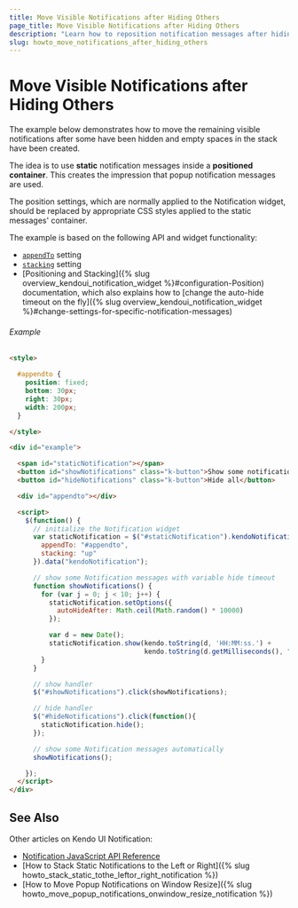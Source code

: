 ```yaml
---
title: Move Visible Notifications after Hiding Others
page_title: Move Visible Notifications after Hiding Others
description: "Learn how to reposition notification messages after hiding others"
slug: howto_move_notifications_after_hiding_others
---
```


# Move Visible Notifications after Hiding Others

The example below demonstrates how to move the remaining visible notifications after some have been hidden and empty spaces in the stack have been created.

The idea is to use **static** notification messages inside a **positioned container**. This creates the impression that popup notification messages are used.

The position settings, which are normally applied to the Notification widget, should be replaced by appropriate CSS styles applied to the static messages' container.

The example is based on the following API and widget functionality:

* [`appendTo`](/api/javascript/ui/notification#configuration-appendTo) setting
* [`stacking`](/api/javascript/ui/notification#configuration-stacking) setting
* [Positioning and Stacking]({% slug overview_kendoui_notification_widget %}#configuration-Position) documentation,
which also explains how to [change the auto-hide timeout on the fly]({% slug overview_kendoui_notification_widget %}#change-settings-for-specific-notification-messages)

###### Example

```html
<style>

  #appendto {
    position: fixed;
    bottom: 30px;
    right: 30px;
    width: 200px;
  }

</style>

<div id="example">

  <span id="staticNotification"></span>
  <button id="showNotifications" class="k-button">Show some notifications</button>
  <button id="hideNotifications" class="k-button">Hide all</button>

  <div id="appendto"></div>

  <script>
    $(function() {
      // initialize the Notification widget
      var staticNotification = $("#staticNotification").kendoNotification({
        appendTo: "#appendto",
        stacking: "up"
      }).data("kendoNotification");

      // show some Notification messages with variable hide timeout
      function showNotifications() {
        for (var j = 0; j < 10; j++) {
          staticNotification.setOptions({
            autoHideAfter: Math.ceil(Math.random() * 10000)
          });

          var d = new Date();
          staticNotification.show(kendo.toString(d, 'HH:MM:ss.') +
                                  kendo.toString(d.getMilliseconds(), "000"), "info");
        }
      }

      // show handler
      $("#showNotifications").click(showNotifications);

      // hide handler
      $("#hideNotifications").click(function(){
        staticNotification.hide();
      });

      // show some Notification messages automatically
      showNotifications();

    });
  </script>
</div>
```

## See Also

Other articles on Kendo UI Notification:

* [Notification JavaScript API Reference](/api/javascript/ui/notification)
* [How to Stack Static Notifications to the Left or Right]({% slug howto_stack_static_tothe_leftor_right_notification %})
* [How to Move Popup Notifications on Window Resize]({% slug howto_move_popup_notifications_onwindow_resize_notification %})
